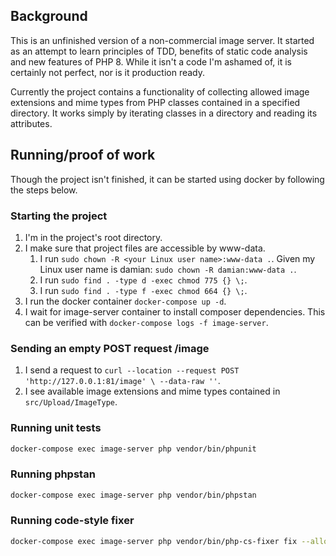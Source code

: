 ## Background

This is an unfinished version of a non-commercial image server. It started as an attempt to learn principles of TDD,
benefits of static code analysis and new features of PHP 8. While it isn't a code I'm ashamed of, it is certainly not
perfect, nor is it production ready.

Currently the project contains a functionality of collecting allowed image extensions and mime types from PHP classes
contained in a specified directory. It works simply by iterating classes in a directory and reading its attributes. 

## Running/proof of work

Though the project isn't finished, it can be started using docker by following the steps below.

### Starting the project

1. I'm in the project's root directory.
1. I make sure that project files are accessible by www-data.
    1. I run `sudo chown -R <your Linux user name>:www-data .`. Given my Linux user name is damian: `sudo chown -R damian:www-data .`.
    1. I run `sudo find . -type d -exec chmod 775 {} \;`.
    1. I run `sudo find . -type f -exec chmod 664 {} \;`.
1. I run the docker container `docker-compose up -d`.
1. I wait for image-server container to install composer dependencies. This can be verified with `docker-compose logs -f image-server`.
   
### Sending an empty POST request /image

1. I send a request to `curl --location --request POST 'http://127.0.0.1:81/image' \
   --data-raw ''`.
1. I see available image extensions and mime types contained in `src/Upload/ImageType`.

### Running unit tests

```sh
docker-compose exec image-server php vendor/bin/phpunit
```

### Running phpstan

```sh
docker-compose exec image-server php vendor/bin/phpstan
```

### Running code-style fixer

```sh
docker-compose exec image-server php vendor/bin/php-cs-fixer fix --allow-risky=yes
```
